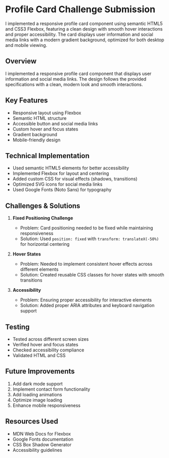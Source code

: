 # Profile Card Challenge Submission

I implemented a responsive profile card component using semantic HTML5 and CSS3 Flexbox, featuring a clean design with smooth hover interactions and proper accessibility. The card displays user information and social media links with a modern gradient background, optimized for both desktop and mobile viewing.

## Overview

I implemented a responsive profile card component that displays user information and social media links. The design follows the provided specifications with a clean, modern look and smooth interactions.

## Key Features

- Responsive layout using Flexbox
- Semantic HTML structure
- Accessible button and social media links
- Custom hover and focus states
- Gradient background
- Mobile-friendly design

## Technical Implementation

- Used semantic HTML5 elements for better accessibility
- Implemented Flexbox for layout and centering
- Added custom CSS for visual effects (shadows, transitions)
- Optimized SVG icons for social media links
- Used Google Fonts (Noto Sans) for typography

## Challenges & Solutions

1. **Fixed Positioning Challenge**

   - Problem: Card positioning needed to be fixed while maintaining responsiveness
   - Solution: Used `position: fixed` with `transform: translateX(-50%)` for horizontal centering

2. **Hover States**

   - Problem: Needed to implement consistent hover effects across different elements
   - Solution: Created reusable CSS classes for hover states with smooth transitions

3. **Accessibility**
   - Problem: Ensuring proper accessibility for interactive elements
   - Solution: Added proper ARIA attributes and keyboard navigation support

## Testing

- Tested across different screen sizes
- Verified hover and focus states
- Checked accessibility compliance
- Validated HTML and CSS

## Future Improvements

1. Add dark mode support
2. Implement contact form functionality
3. Add loading animations
4. Optimize image loading
5. Enhance mobile responsiveness

## Resources Used

- MDN Web Docs for Flexbox
- Google Fonts documentation
- CSS Box Shadow Generator
- Accessibility guidelines
